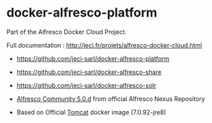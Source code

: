 # docker-alfresco-platform

Part of the Alfresco Docker Cloud Project.

Full documentation : <http://jeci.fr/projets/alfresco-docker-cloud.html>

* <https://github.com/jeci-sarl/docker-alfresco-platform>
* <https://github.com/jeci-sarl/docker-alfresco-share>
* <https://github.com/jeci-sarl/docker-alfresco-solr>


* [Alfresco Community 5.0.d](https://community.alfresco.com/docs/DOC-6265-alfresco-community-50d-release-notes) from official Alfresco Nexus Repository
* Based on Official [Tomcat](https://hub.docker.com/_/tomcat/) docker image (7.0.92-jre8)
